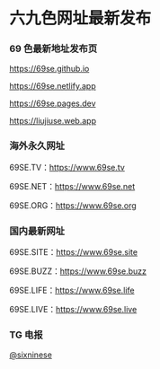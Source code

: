 ﻿# 六九色网址最新发布

### 69 色最新地址发布页

<https://69se.github.io>

<https://69se.netlify.app>

<https://69se.pages.dev>

<https://liujiuse.web.app>

### 海外永久网址

69SE.TV：<https://www.69se.tv>

69SE.NET：<https://www.69se.net>

69SE.ORG：<https://www.69se.org>

### 国内最新网址

69SE.SITE：<https://www.69se.site>

69SE.BUZZ：<https://www.69se.buzz>

69SE.LIFE：<https://www.69se.life>

69SE.LIVE：<https://www.69se.live>

### TG 电报

[@sixninese](https://t.me/sixninese)
